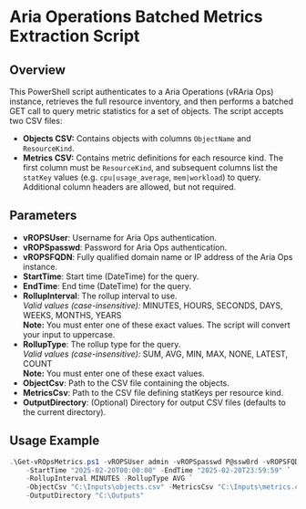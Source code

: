 # Aria Operations Batched Metrics Extraction Script

## Overview

This PowerShell script authenticates to a Aria Operations (vRAria Ops) instance, retrieves the full resource inventory,
and then performs a batched GET call to query metric statistics for a set of objects. The script accepts two CSV files:
- **Objects CSV:** Contains objects with columns `ObjectName` and `ResourceKind`.
- **Metrics CSV:** Contains metric definitions for each resource kind. The first column must be `ResourceKind`, and
  subsequent columns list the `statKey` values (e.g. `cpu|usage_average`, `mem|workload`) to query.  Additional column headers are allowed, but not required.

## Parameters

- **vROPSUser**: Username for Aria Ops authentication.
- **vROPSpasswd**: Password for Aria Ops authentication.
- **vROPSFQDN**: Fully qualified domain name or IP address of the Aria Ops instance.
- **StartTime**: Start time (DateTime) for the query.
- **EndTime**: End time (DateTime) for the query.
- **RollupInterval**: The rollup interval to use.  
  *Valid values (case-insensitive):* MINUTES, HOURS, SECONDS, DAYS, WEEKS, MONTHS, YEARS  
  **Note:** You must enter one of these exact values. The script will convert your input to uppercase.
- **RollupType**: The rollup type for the query.  
  *Valid values (case-insensitive):* SUM, AVG, MIN, MAX, NONE, LATEST, COUNT  
  **Note:** You must enter one of these exact values.
- **ObjectCsv**: Path to the CSV file containing the objects.
- **MetricsCsv**: Path to the CSV file defining statKeys per resource kind.
- **OutputDirectory**: (Optional) Directory for output CSV files (defaults to the current directory).

## Usage Example

```powershell
.\Get-vROpsMetrics.ps1 -vROPSUser admin -vROPSpasswd P@ssw0rd -vROPSFQDN operations.example.com `
    -StartTime "2025-02-20T00:00:00" -EndTime "2025-02-20T23:59:59" `
    -RollupInterval MINUTES -RollupType AVG `
    -ObjectCsv "C:\Inputs\objects.csv" -MetricsCsv "C:\Inputs\metrics.csv" `
    -OutputDirectory "C:\Outputs"

